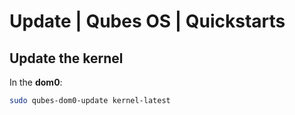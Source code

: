 # Update | Qubes OS | Quickstarts
## Update the kernel
In the **dom0**: 
```bash
sudo qubes-dom0-update kernel-latest
```
